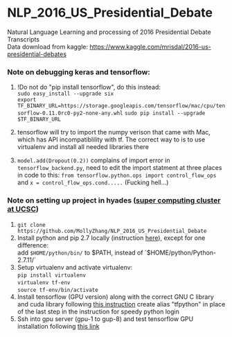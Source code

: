 # NLP_2016_US_Presidential_Debate
Natural Language Learning and processing of 2016 Presidential Debate Transcripts  
Data download from kaggle: https://www.kaggle.com/mrisdal/2016-us-presidential-debates


### Note on debugging keras and tensorflow:
1. !Do not do "pip install tensorflow", do this instead:  
`sudo easy_install --upgrade six`  
`export TF_BINARY_URL=https://storage.googleapis.com/tensorflow/mac/cpu/tensorflow-0.11.0rc0-py2-none-any.whl`
`sudo pip install --upgrade $TF_BINARY_URL`

2. tensorflow will try to import the numpy verison that came with Mac, which has API incompatiblility with tf. The correct way to is to use virtualenv and install all needed libraries there

3. `model.add(Dropout(0.2))` complains of import error in `tensorflow_backend.py`, need to edit the import statment at three places in code to this: `from tensorflow.python.ops import control_flow_ops` and `x = control_flow_ops.cond.....`   (Fucking hell...)


### Note on setting up project in hyades ([super computing cluster at UCSC](https://pleiades.ucsc.edu/hyades/Hyades_QuickStart_Guide))
1. `git clone https://github.com/MollyZhang/NLP_2016_US_Presidential_Debate`
2. Install python and pip 2.7 locally (instruction [here](http://thelazylog.com/install-python-as-local-user-on-linux/)), except for one difference:  
 add `$HOME/python/bin/` to $PATH, instead of `$HOME/python/Python-2.7.11/`
3. Setup virtualenv and activate virtualenv:  
 `pip install virtualenv`  
 `virtualenv tf-env`  
 `source tf-env/bin/activate`
4. Install tensorflow (GPU version) along with the correct GNU C library and cuda library following [this instruction](https://github.com/MollyZhang/AlphaGoPolicyNet/blob/master/install_tensorflow_on_hyades.txt)
 create alias "tfpython" in place of the last step in the instruction for speedy python login
5. Ssh into gpu server (gpu-1 to gup-8) and test tensorflow GPU installation following [this link](https://www.tensorflow.org/versions/r0.11/how_tos/using_gpu/index.html) 

  
